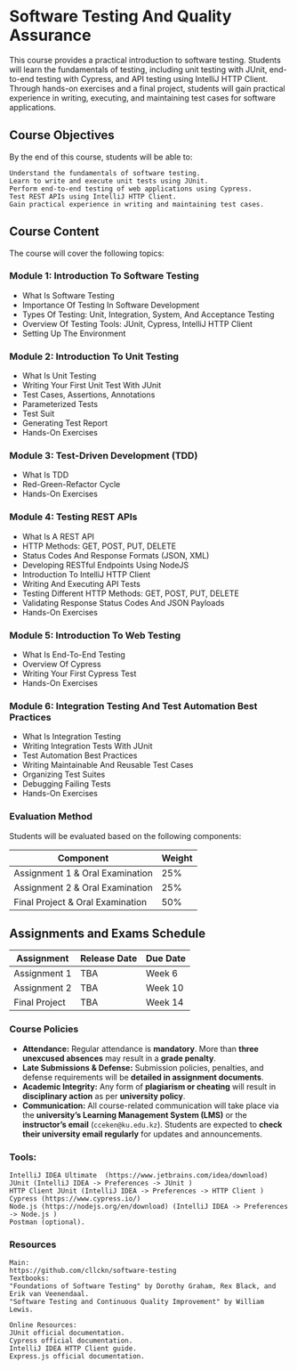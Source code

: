 # Software Testing And Quality Assurance

This course provides a practical introduction to software testing. Students will learn the fundamentals of testing, including unit testing with JUnit, end-to-end testing with Cypress, and API testing using IntelliJ HTTP Client. Through hands-on exercises and a final project, students will gain practical experience in writing, executing, and maintaining test cases for software applications.

## Course Objectives

By the end of this course, students will be able to:

    Understand the fundamentals of software testing.
    Learn to write and execute unit tests using JUnit.
    Perform end-to-end testing of web applications using Cypress.
    Test REST APIs using IntelliJ HTTP Client.
    Gain practical experience in writing and maintaining test cases.


## Course Content
The course will cover the following topics:

### Module 1: Introduction To Software Testing
- What Is Software Testing
- Importance Of Testing In Software Development
- Types Of Testing: Unit, Integration, System, And Acceptance Testing
- Overview Of Testing Tools: JUnit, Cypress, IntelliJ HTTP Client
- Setting Up The Environment

### Module 2: Introduction To Unit Testing
- What Is Unit Testing
- Writing Your First Unit Test With JUnit
- Test Cases, Assertions, Annotations
- Parameterized Tests
- Test Suit
- Generating Test Report
- Hands-On Exercises

### Module 3: Test-Driven Development (TDD)
- What Is TDD
- Red-Green-Refactor Cycle
- Hands-On Exercises

### Module 4: Testing REST APIs
- What Is A REST API
- HTTP Methods: GET, POST, PUT, DELETE
- Status Codes And Response Formats (JSON, XML)
- Developing RESTful Endpoints Using NodeJS
- Introduction To IntelliJ HTTP Client
- Writing And Executing API Tests
- Testing Different HTTP Methods: GET, POST, PUT, DELETE
- Validating Response Status Codes And JSON Payloads
- Hands-On Exercises

### Module 5: Introduction To Web Testing
- What Is End-To-End Testing
- Overview Of Cypress
- Writing Your First Cypress Test
- Hands-On Exercises

### Module 6: Integration Testing And Test Automation Best Practices
- What Is Integration Testing
- Writing Integration Tests With JUnit
- Test Automation Best Practices
- Writing Maintainable And Reusable Test Cases
- Organizing Test Suites
- Debugging Failing Tests
- Hands-On Exercises

### Evaluation Method

Students will be evaluated based on the following components:

| **Component**                  | **Weight** |
|--------------------------------|-----------|
| Assignment 1 & Oral Examination | 25%       |
| Assignment 2 & Oral Examination | 25%       |
| Final Project & Oral Examination | 50%       |

## Assignments and Exams Schedule

| **Assignment**   | **Release Date** | **Due Date**  |
|-----------------|-----------------|--------------|
| Assignment 1   | TBA              | Week 6       |
| Assignment 2   | TBA              | Week 10      |
| Final Project  | TBA              | Week 14      |


### Course Policies

- **Attendance:** Regular attendance is **mandatory**. More than **three unexcused absences** may result in a **grade penalty**.
- **Late Submissions & Defense:** Submission policies, penalties, and defense requirements will be **detailed in assignment documents**.
- **Academic Integrity:** Any form of **plagiarism or cheating** will result in **disciplinary action** as per **university policy**.
- **Communication:** All course-related communication will take place via the **university’s Learning Management System (LMS)** or the **instructor’s email** (`cceken@ku.edu.kz`). Students are expected to **check their university email regularly** for updates and announcements.


### Tools:
    IntelliJ IDEA Ultimate  (https://www.jetbrains.com/idea/download)
    JUnit (IntelliJ IDEA -> Preferences -> JUnit )
    HTTP Client JUnit (IntelliJ IDEA -> Preferences -> HTTP Client )
    Cypress (https://www.cypress.io/)
    Node.js (https://nodejs.org/en/download) (IntelliJ IDEA -> Preferences -> Node.js )
    Postman (optional).

### Resources
    Main:
    https://github.com/cllckn/software-testing
    Textbooks:
    "Foundations of Software Testing" by Dorothy Graham, Rex Black, and Erik van Veenendaal.
    "Software Testing and Continuous Quality Improvement" by William Lewis.
    
    Online Resources:
    JUnit official documentation.
    Cypress official documentation.
    IntelliJ IDEA HTTP Client guide.
    Express.js official documentation.


